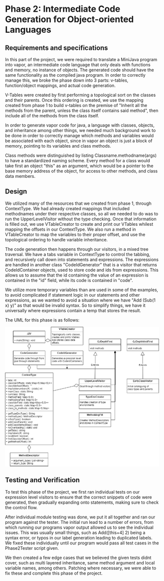 # Phase 2: Intermediate Code Generation for Object-oriented Languages

## Requirements and specifications

In this part of the project, we were required to translate a MiniJava program into vapor, an intermediate code language that only deals with functions and memory, no instance of objects. The generated code should have the same functionality as the compiled java program. In order to correctly manage this, we broke the phase down into 3 parts: v-tables, function/object mappings, and actual code generation. 

V-Tables were created by first performing a topological sort on the classes and their parents. Once this ordering is created, we use the mapping created from phase 1 to build v-tables on the premise of "Inherit all the methods from the parent, unless the class itself contains said method", then include all of the methods from the class itself.

In order to generate vapor code for java, a language with classes, objects, and inheritance among other things, we needed much background work to be done in order to correctly manage which methods and variables would be associated with each object, since in vapor an object is just a block of memory, pointing to its variables and class methods.

Class methods were distinguished by listing Classname.methodname(args) to have a standardized naming scheme. Every method for a class would take first an object "this" as an argument, which would be a pointer to the base memory address of the object, for access to other methods, and class data members. 

## Design

We utilized many of the resources that we created from phase 1, through ContextType. We had already created mappings that included methodnames under their respective classes, so all we needed to do was to run the UpperLevelVisitor without the type checking. Once that information is filled out, we use VTableCreator to create and print our VTables whilest mapping the offsets in our ContextType. We also run a method in VTableCreator to map the variables to their proper offset, and use the topological ordering to handle variable inheritance.

The code generation then happens through our visitors, in a mixed tree traversal. We have a tabs variable in ContextType to control the tabbing, and recursively call down into statements and expressions. The expressions are handled in another class "CodeIdGenerator" that is a visitor that returns CodeIdContainer objects, used to store code and ids from expressions. This allows us to assume that the id containing the value of an expression is contained in the "id" field, while its code is contained in "code".

We utilize more temporary variables than are used in some of the examples, to avoid complicated if statement logic in our statements and other expressions, as we wanted to avoid a situation where we have "Add (Sub(1 x) y)" as that would be invalid syntax. So to simplify things, we have it universally where expressions contain a temp that stores the result.

The UML for this phase is as follows:

![alt text](./img/hw2_uml.png?raw=true)

## Testing and Verification

To test this phase of the project, we first ran individual tests on our expression level visitors to ensure that the correct snippets of code were generated, then gradually expanding onto statements, making sure to check the control flow.

After individual module testing was done, we put it all together and ran our program against the tester. The initial run lead to a number of errors, from which running our programs vapor output allowed us to see the individual issues. This was usually small things, such as Add([this+4] 2) being a syntax error, or typos in our label generation leading to duplicated labels. We fixed these individually until our program would pass all test cases in the Phase2Tester script given.

We then created a few edge cases that we believed the given tests didnt cover, such as multi layered inheritance, same method argument and local variable names, among others. Patching where necessary, we were able to fix these and complete this phase of the project.